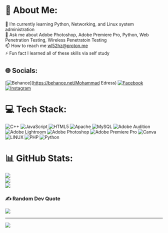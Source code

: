# 💫 About Me:
🌱 I’m currently learning Python, Networking, and Linux system administration<br>💬 Ask me about Adobe Photoshop, Adobe Premiere Pro, Python, Web Penetration Testing, Wireless Penetratoin Testing<br>📫 How to reach me wl52hz@proton.me<br>⚡ Fun fact I learned all of these skills via self study


## 🌐 Socials:
[![Behance](https://img.shields.io/badge/Behance-1769ff?logo=behance&logoColor=white)](https://behance.net/Mohammad Edress) [![Facebook](https://img.shields.io/badge/Facebook-%231877F2.svg?logo=Facebook&logoColor=white)](https://facebook.com/F4RD0WS) [![Instagram](https://img.shields.io/badge/Instagram-%23E4405F.svg?logo=Instagram&logoColor=white)](https://instagram.com/_.F4RD0WS._) 

# 💻 Tech Stack:
![C++](https://img.shields.io/badge/c++-%2300599C.svg?style=for-the-badge&logo=c%2B%2B&logoColor=white) ![JavaScript](https://img.shields.io/badge/javascript-%23323330.svg?style=for-the-badge&logo=javascript&logoColor=%23F7DF1E) ![HTML5](https://img.shields.io/badge/html5-%23E34F26.svg?style=for-the-badge&logo=html5&logoColor=white) ![Apache](https://img.shields.io/badge/apache-%23D42029.svg?style=for-the-badge&logo=apache&logoColor=white) ![MySQL](https://img.shields.io/badge/mysql-%2300f.svg?style=for-the-badge&logo=mysql&logoColor=white) ![Adobe Audition](https://img.shields.io/badge/Adobe%20Audition-9999FF.svg?style=for-the-badge&logo=Adobe%20Audition&logoColor=white) ![Adobe Lightroom](https://img.shields.io/badge/Adobe%20Lightroom-31A8FF.svg?style=for-the-badge&logo=Adobe%20Lightroom&logoColor=white) ![Adobe Photoshop](https://img.shields.io/badge/adobephotoshop-%2331A8FF.svg?style=for-the-badge&logo=adobephotoshop&logoColor=white) ![Adobe Premiere Pro](https://img.shields.io/badge/Adobe%20Premiere%20Pro-9999FF.svg?style=for-the-badge&logo=Adobe%20Premiere%20Pro&logoColor=white) ![Canva](https://img.shields.io/badge/Canva-%2300C4CC.svg?style=for-the-badge&logo=Canva&logoColor=white) ![LINUX](https://img.shields.io/badge/Linux-FCC624?style=for-the-badge&logo=linux&logoColor=black) ![PHP](https://img.shields.io/badge/php-%23777BB4.svg?style=for-the-badge&logo=php&logoColor=white) ![Python](https://img.shields.io/badge/python-3670A0?style=for-the-badge&logo=python&logoColor=ffdd54)
# 📊 GitHub Stats:
![](https://github-readme-stats.vercel.app/api?username=Cyber0x3a&theme=radical&hide_border=false&include_all_commits=true&count_private=false)<br/>
![](https://github-readme-streak-stats.herokuapp.com/?user=Cyber0x3a&theme=radical&hide_border=false)<br/>
![](https://github-readme-stats.vercel.app/api/top-langs/?username=Cyber0x3a&theme=radical&hide_border=false&include_all_commits=true&count_private=false&layout=compact)

### ✍️ Random Dev Quote
![](https://quotes-github-readme.vercel.app/api?type=horizontal&theme=radical)

---
[![](https://visitcount.itsvg.in/api?id=Cyber0x3a&icon=0&color=0)](https://visitcount.itsvg.in)

<!-- Proudly created with GPRM ( https://gprm.itsvg.in ) -->
